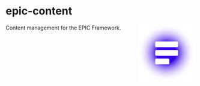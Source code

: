 # epic-content

<img align="right" src="https://github.com/tobua/epic-content/raw/main/logo.svg" width="30%" alt="Logo" />

Content management for the EPIC Framework.
